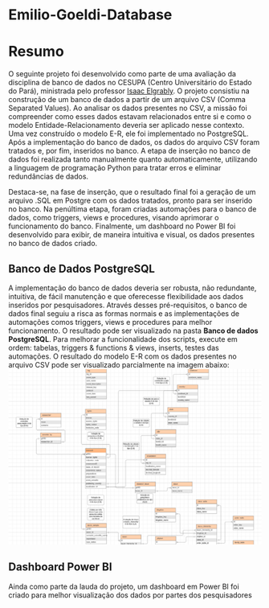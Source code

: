 # Emilio-Goeldi-Database
<h1>Resumo</h1>

<p>
  O seguinte projeto foi desenvolvido como parte de uma avaliação da disciplina de banco de dados no CESUPA (Centro Universitário do Estado do Pará), ministrada pelo professor <a href="https://www.linkedin.com/in/isaac-elgrably-8a3440115/">Isaac Elgrably</a>. O projeto consistiu na construção de um banco de dados a partir de um arquivo CSV (Comma Separated Values). Ao analisar os dados presentes no CSV, a missão foi compreender como esses dados estavam relacionados entre si e como o modelo Entidade-Relacionamento deveria ser aplicado nesse contexto. Uma vez construído o modelo E-R, ele foi implementado no PostgreSQL. Após a implementação do banco de dados, os dados do arquivo CSV foram tratados e, por fim, inseridos no banco. A etapa de inserção no banco de dados foi realizada tanto manualmente quanto automaticamente, utilizando a linguagem de programação Python para tratar erros e eliminar redundâncias de dados.
</p>

<p>
Destaca-se, na fase de inserção, que o resultado final foi a geração de um arquivo .SQL em Postgre com os dados tratados, pronto para ser inserido no banco. Na penúltima etapa, foram criadas automações para o banco de dados, como triggers, views e procedures, visando aprimorar o funcionamento do banco. Finalmente, um dashboard no Power BI foi desenvolvido para exibir, de maneira intuitiva e visual, os dados presentes no banco de dados criado.
</p>

<h2>Banco de Dados PostgreSQL</h2>

<p>
  A implementação do banco de dados deveria ser robusta, não redundante, intuitiva, de fácil manutenção e que oferecesse flexibilidade aos dados inseridos por pesquisadores. Através desses pré-requisitos, o banco de dados final seguiu a risca as formas normais e as implementações de automações comos triggers, views e procedures para melhor funcionamento. O resultado pode ser visualizado na pasta <b>Banco de dados PostgreSQL</b>. Para melhorar a funcionalidade dos scripts, execute em ordem: tabelas, triggers & functions & views, inserts, testes das automações. O resultado do modelo E-R com os dados presentes no arquivo CSV pode ser visualizado parcialmente na imagem abaixo: <img src="Imagens/Banco de Dados/Modelo E-R Parcial.png">
</p>

<h2>Dashboard Power BI</h2>

<p>
  Ainda como parte da lauda do projeto, um dashboard em Power BI foi criado para melhor visualização dos dados por partes dos pesquisadores 
</p>



